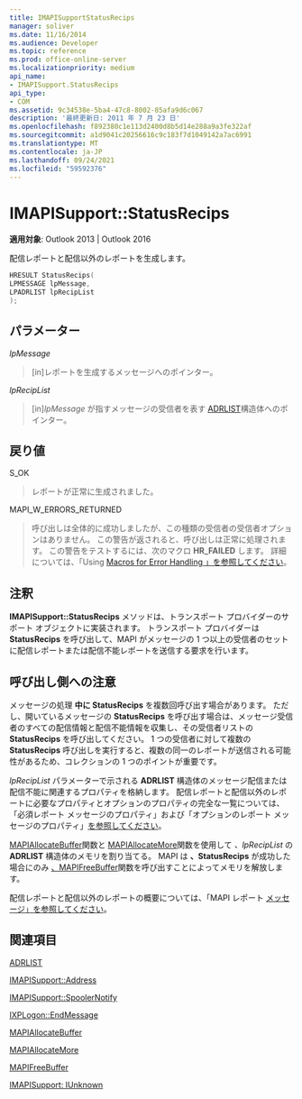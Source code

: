 ```yaml
---
title: IMAPISupportStatusRecips
manager: soliver
ms.date: 11/16/2014
ms.audience: Developer
ms.topic: reference
ms.prod: office-online-server
ms.localizationpriority: medium
api_name:
- IMAPISupport.StatusRecips
api_type:
- COM
ms.assetid: 9c34538e-5ba4-47c8-8002-85afa9d6c067
description: '最終更新日: 2011 年 7 月 23 日'
ms.openlocfilehash: f892380c1e113d2400d8b5d14e288a9a3fe322af
ms.sourcegitcommit: a1d9041c20256616c9c183f7d1049142a7ac6991
ms.translationtype: MT
ms.contentlocale: ja-JP
ms.lasthandoff: 09/24/2021
ms.locfileid: "59592376"
---
```

# <a name="imapisupportstatusrecips"></a>IMAPISupport::StatusRecips

  
  
**適用対象**: Outlook 2013 | Outlook 2016 
  
配信レポートと配信以外のレポートを生成します。
  
```cpp
HRESULT StatusRecips(
LPMESSAGE lpMessage,
LPADRLIST lpRecipList
);
```

## <a name="parameters"></a>パラメーター

 _lpMessage_
  
> [in]レポートを生成するメッセージへのポインター。
    
 _lpRecipList_
  
> [in]_lpMessage_ が指すメッセージの受信者を表す [ADRLIST](adrlist.md)構造体へのポインター。
    
## <a name="return-value"></a>戻り値

S_OK 
  
> レポートが正常に生成されました。
    
MAPI_W_ERRORS_RETURNED 
  
> 呼び出しは全体的に成功しましたが、この種類の受信者の受信者オプションはありません。 この警告が返されると、呼び出しは正常に処理されます。 この警告をテストするには、次のマクロ **HR_FAILED** します。 詳細については、「Using [Macros for Error Handling 」を参照してください](using-macros-for-error-handling.md)。
    
## <a name="remarks"></a>注釈

**IMAPISupport::StatusRecips** メソッドは、トランスポート プロバイダーのサポート オブジェクトに実装されます。 トランスポート プロバイダーは **StatusRecips** を呼び出して、MAPI がメッセージの 1 つ以上の受信者のセットに配信レポートまたは配信不能レポートを送信する要求を行います。 
  
## <a name="notes-to-callers"></a>呼び出し側への注意

メッセージの処理 **中に StatusRecips** を複数回呼び出す場合があります。 ただし、開いているメッセージの **StatusRecips** を呼び出す場合は、メッセージ受信者のすべての配信情報と配信不能情報を収集し、その受信者リストの **StatusRecips** を呼び出してください。 1 つの受信者に対して複数の **StatusRecips** 呼び出しを実行すると、複数の同一のレポートが送信される可能性があるため、コレクションの 1 つのポイントが重要です。 
  
_lpRecipList_ パラメーターで示される **ADRLIST** 構造体のメッセージ配信または配信不能に関連するプロパティを格納します。 配信レポートと配信以外のレポートに必要なプロパティとオプションのプロパティの完全な一覧[](required-report-message-properties.md)については、「必須レポート メッセージのプロパティ」および「オプションのレポート メッセージのプロパティ」[を参照してください](optional-report-message-properties.md)。 
  
[MAPIAllocateBuffer](mapiallocatebuffer.md)関数と [MAPIAllocateMore](mapiallocatemore.md)関数を使用して _、lpRecipList_ の **ADRLIST** 構造体のメモリを割り当てる。 MAPI は **、StatusRecips** が成功した場合にのみ [、MAPIFreeBuffer](mapifreebuffer.md)関数を呼び出すことによってメモリを解放します。 
  
配信レポートと配信以外のレポートの概要については、「MAPI レポート [メッセージ」を参照してください](mapi-report-messages.md)。
  
## <a name="see-also"></a>関連項目



[ADRLIST](adrlist.md)
  
[IMAPISupport::Address](imapisupport-address.md)
  
[IMAPISupport::SpoolerNotify](imapisupport-spoolernotify.md)
  
[IXPLogon::EndMessage](ixplogon-endmessage.md)
  
[MAPIAllocateBuffer](mapiallocatebuffer.md)
  
[MAPIAllocateMore](mapiallocatemore.md)
  
[MAPIFreeBuffer](mapifreebuffer.md)
  
[IMAPISupport: IUnknown](imapisupportiunknown.md)

